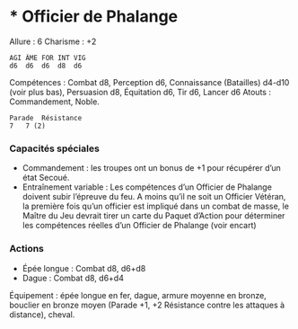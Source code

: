 # * Officier de Phalange

Allure : 6
Charisme : +2

	AGI	ÂME	FOR	INT	VIG
	d6	d6	d6	d8	d6

Compétences : Combat d8, Perception d6, Connaissance (Batailles) d4-d10 (voir plus bas), Persuasion d8, Équitation d6, Tir d6, Lancer d6
Atouts : Commandement, Noble.

	Parade	Résistance
	7	7 (2)

### Capacités spéciales
- Commandement : les troupes ont un bonus de +1 pour récupérer d’un état Secoué.
- Entraînement variable : Les compétences d’un Officier de Phalange doivent subir l’épreuve du feu. A moins qu’il ne soit un Officier Vétéran, la première fois qu’un officier est impliqué dans un combat de masse, le Maître du Jeu devrait tirer un carte du Paquet d’Action pour déterminer les compétences réelles d’un Officier de Phalange (voir encart)

### Actions
- Épée longue : Combat d8, d6+d8
- Dague : Combat d8, d6+d4

Équipement : épée longue en fer, dague, armure moyenne en bronze, bouclier en bronze moyen (Parade +1, +2 Résistance contre les attaques à distance), cheval.
